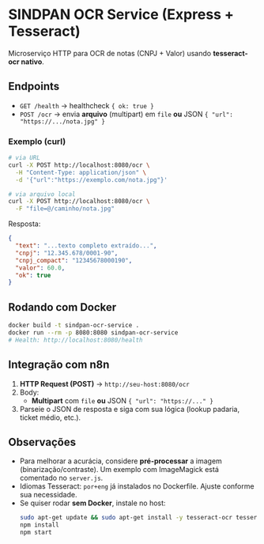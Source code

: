 # SINDPAN OCR Service (Express + Tesseract)

Microserviço HTTP para OCR de notas (CNPJ + Valor) usando **tesseract-ocr nativo**.

## Endpoints

- `GET /health` → healthcheck `{ ok: true }`
- `POST /ocr` → envia **arquivo** (multipart) em `file` **ou** JSON `{ "url": "https://.../nota.jpg" }`

### Exemplo (curl)
```bash
# via URL
curl -X POST http://localhost:8080/ocr \
  -H "Content-Type: application/json" \
  -d '{"url":"https://exemplo.com/nota.jpg"}'

# via arquivo local
curl -X POST http://localhost:8080/ocr \
  -F "file=@/caminho/nota.jpg"
```

Resposta:
```json
{
  "text": "...texto completo extraído...",
  "cnpj": "12.345.678/0001-90",
  "cnpj_compact": "12345678000190",
  "valor": 60.0,
  "ok": true
}
```

## Rodando com Docker

```bash
docker build -t sindpan-ocr-service .
docker run --rm -p 8080:8080 sindpan-ocr-service
# Health: http://localhost:8080/health
```

## Integração com n8n

1. **HTTP Request (POST)** → `http://seu-host:8080/ocr`
2. Body:
   - **Multipart** com `file` **ou** JSON `{ "url": "https://..." }`
3. Parseie o JSON de resposta e siga com sua lógica (lookup padaria, ticket médio, etc.).

## Observações

- Para melhorar a acurácia, considere **pré-processar** a imagem (binarização/contraste). Um exemplo com ImageMagick está comentado no `server.js`.
- Idiomas Tesseract: `por+eng` já instalados no Dockerfile. Ajuste conforme sua necessidade.
- Se quiser rodar **sem Docker**, instale no host:
  ```bash
  sudo apt-get update && sudo apt-get install -y tesseract-ocr tesseract-ocr-por tesseract-ocr-eng imagemagick
  npm install
  npm start
  ```
